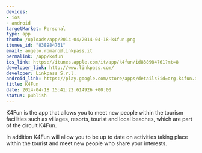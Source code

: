 ```yaml
--- 
devices: 
- ios
- android
targetMarket: Personal
type: app
thumb: /uploads/app/2014-04/2014-04-18-k4fun.png
itunes_id: "838984761"
email: angelo.romano@linkpass.it
permalink: /app/k4fun
ios_link: https://itunes.apple.com/it/app/k4fun/id838984761?mt=8
developer_link: http://www.linkpass.com/
developer: Linkpass S.r.l.
android_link: https://play.google.com/store/apps/details?id=org.k4fun.app
title: K4Fun
date: 2014-04-18 15:41:22.614926 +00:00
status: publish
---
```


K4Fun is the app that allows you to meet new people within the tourism facilities such as villages,
resorts, tourist and local beaches, which are part of the circuit K4Fun.

In addition K4Fun will allow you to be up to date on activities taking place within the
tourist and meet new people who share your interests.

